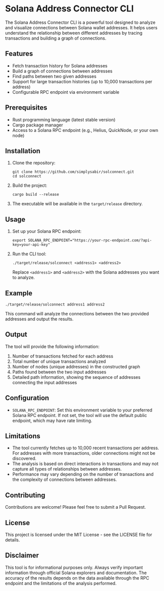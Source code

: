 # Solana Address Connector CLI

The Solana Address Connector CLI is a powerful tool designed to analyze and visualize connections between Solana wallet addresses. It helps users understand the relationship between different addresses by tracing transactions and building a graph of connections.

## Features

- Fetch transaction history for Solana addresses
- Build a graph of connections between addresses
- Find paths between two given addresses
- Support for large transaction histories (up to 10,000 transactions per address)
- Configurable RPC endpoint via environment variable

## Prerequisites

- Rust programming language (latest stable version)
- Cargo package manager
- Access to a Solana RPC endpoint (e.g., Helius, QuickNode, or your own node)

## Installation

1. Clone the repository:
   ```
   git clone https://github.com/simplysabir/solconnect.git
   cd solconnect
   ```

2. Build the project:
   ```
   cargo build --release
   ```

3. The executable will be available in the `target/release` directory.

## Usage

1. Set up your Solana RPC endpoint:
   ```
   export SOLANA_RPC_ENDPOINT="https://your-rpc-endpoint.com/?api-key=your-api-key"
   ```

2. Run the CLI tool:
   ```
   ./target/release/solconnect <address1> <address2>
   ```
   Replace `<address1>` and `<address2>` with the Solana addresses you want to analyze.

## Example

```
./target/release/solconnect address1 address2
```

This command will analyze the connections between the two provided addresses and output the results.

## Output

The tool will provide the following information:

1. Number of transactions fetched for each address
2. Total number of unique transactions analyzed
3. Number of nodes (unique addresses) in the constructed graph
4. Paths found between the two input addresses
5. Detailed path information, showing the sequence of addresses connecting the input addresses

## Configuration

- `SOLANA_RPC_ENDPOINT`: Set this environment variable to your preferred Solana RPC endpoint. If not set, the tool will use the default public endpoint, which may have rate limiting.

## Limitations

- The tool currently fetches up to 10,000 recent transactions per address. For addresses with more transactions, older connections might not be discovered.
- The analysis is based on direct interactions in transactions and may not capture all types of relationships between addresses.
- Performance may vary depending on the number of transactions and the complexity of connections between addresses.

## Contributing

Contributions are welcome! Please feel free to submit a Pull Request.

## License

This project is licensed under the MIT License - see the LICENSE file for details.

## Disclaimer

This tool is for informational purposes only. Always verify important information through official Solana explorers and documentation. The accuracy of the results depends on the data available through the RPC endpoint and the limitations of the analysis performed.